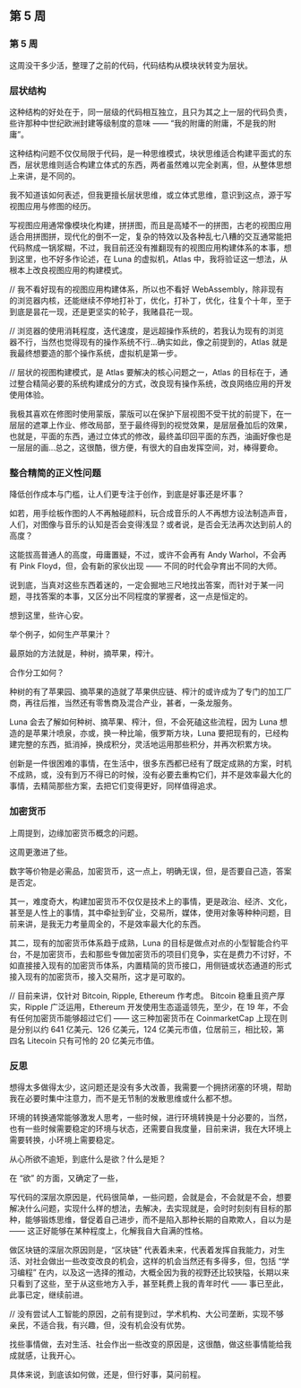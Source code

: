 ## 第 5 周

### 第 5 周

这周没干多少活，整理了之前的代码，代码结构从模块状转变为层状。


### 层状结构

这种结构的好处在于，同一层级的代码相互独立，且只为其之上一层的代码负责，些许那种中世纪欧洲封建等级制度的意味 —— “我的附庸的附庸，不是我的附庸”。

这种结构问题不仅仅局限于代码，是一种思维模式，块状思维适合构建平面式的东西，层状思维则适合构建立体式的东西，两者虽然难以完全剥离，但，从整体思想上来讲，是不同的。

我不知道该如何表述，但我更擅长层状思维，或立体式思维，意识到这点，源于写视图应用与修图的经历。

写视图应用通常像模块化构建，拼拼图，而且是高矮不一的拼图，古老的视图应用适合用拼图拼，现代化的倒不一定，复杂的特效以及各种乱七八糟的交互通常能把代码熬成一锅浆糊，不过，我目前还没有推翻现有的视图应用构建体系的本事，想到这里，也不好多作论述，在 Luna 的虚拟机，Atlas 中，我将验证这一想法，从根本上改良视图应用的构建模式。

// 我不看好现有的视图应用构建体系，所以也不看好 WebAssembly，除非现有的浏览器内核，还能继续不停地打补丁，优化，打补丁，优化，往复个十年，至于到底是昙花一现，还是更坚实的轮子，我赌县花一现。

// 浏览器的使用消耗程度，迭代速度，是远超操作系统的，若我认为现有的浏览器不行，当然也觉得现有的操作系统不行…确实如此，像之前提到的，Atlas 就是我最终想要造的那个操作系统，虚拟机是第一步。

// 层状的视图构建模式，是 Atlas 要解决的核心问题之一，Atlas 的目标在于，通过整合精简必要的系统构建成分的方式，改良现有操作系统，改良网络应用的开发使用体验。

我极其喜欢在修图时使用蒙版，蒙版可以在保护下层视图不受干扰的前提下，在一层层的遮罩上作业、修改局部，至于最终得到的视觉效果，是层层叠加后的效果，也就是，平面的东西，通过立体式的修改，最终盖印回平面的东西，油画好像也是一层层的画...总之，这很酷，很方便，有很大的自由发挥空间，对，棒得要命。


### 整合精简的正义性问题

降低创作成本与门槛，让人们更专注于创作，到底是好事还是坏事？

如若，用手绘板作图的人不再触碰颜料，玩合成音乐的人不再想方设法制造声音，人们，对图像与音乐的认知是否会变得浅显？或者说，是否会无法再次达到前人的高度？

这能拔高普通人的高度，毋庸置疑，不过，或许不会再有 Andy Warhol，不会再有 Pink Floyd，但，会有新的家伙出现 —— 不同的时代会孕育出不同的大师。

说到底，当真对这些东西着迷的，一定会掘地三尺地找出答案，而针对于某一问题，寻找答案的本事，又区分出不同程度的掌握者，这一点是恒定的。

想到这里，些许心安。

举个例子，如何生产苹果汁？

最原始的方法就是，种树，摘苹果，榨汁。

合作分工如何？

种树的有了苹果园、摘苹果的造就了苹果供应链、榨汁的或许成为了专门的加工厂商，再往后推，当然还有零售商及混合产业，甚者，一条龙服务。

Luna 会去了解如何种树、摘苹果、榨汁，但，不会死磕这些流程，因为 Luna 想造的是苹果汁喷泉，亦或，换一种比喻，俄罗斯方块，Luna 要把现有的，已经构建完整的东西，抵消掉，换成积分，灵活地运用那些积分，并再次积累方块。

创新是一件很困难的事情，在生活中，很多东西都已经有了既定成熟的方案，时机不成熟，或，没有到万不得已的时候，没有必要去重构它们，并不是效率最大化的事情，去精简那些方案，去把它们变得更好，同样值得追求。


### 加密货币

上周提到，边缘加密货币概念的问题。

这周更激进了些。

数字等价物是必需品，加密货币，这一点上，明确无误，但，是否要自己造，答案是否定。

其一，难度奇大，构建加密货币不仅仅是技术上的事情，更是政治、经济、文化，甚至是人性上的事情，其中牵扯到矿业，交易所，媒体，使用对象等种种问题，目前来讲，是我无力考量周全的，不是效率最大化的东西。

其二，现有的加密货币体系趋于成熟，Luna 的目标是做点对点的小型智能合约平台，不是加密货币，去和那些专做加密货币的项目们竞争，实在是费力不讨好，不如直接接入现有的加密货币体系，内置精简的货币接口，用侧链或状态通道的形式接入现有的加密货币，接入交易所，这才是可取的。

// 目前来讲，仅针对 Bitcoin, Ripple, Ethereum 作考虑。 Bitcoin 稳重且资产厚实，Ripple 广泛运用，Ethereum 开发使用生态遥遥领先，至少，在 19 年，不会有任何加密货币能够超过它们 —— 这三种加密货币在 CoinmarketCap 上现在则是分别以约 641 亿美元、126 亿美元，124 亿美元市值，位居前三，相比较，第四名 Litecoin 只有可怜的 20 亿美元市值。


### 反思

想得太多做得太少，这问题还是没有多大改善，我需要一个拥挤闭塞的环境，帮助我在必要时集中注意力，而不是无节制的发散思维或什么都不想。

环境的转换通常能够激发人思考，一些时候，进行环境转换是十分必要的，当然，也有一些时候需要稳定的环境与状态，还需要自我度量，目前来讲，我在大环境上需要转换，小环境上需要稳定。

从心所欲不逾矩，到底什么是欲？什么是矩？

在 “欲” 的方面，又确定了一些，

写代码的深层次原因是，代码很简单，一些问题，会就是会，不会就是不会，想要解决什么问题，实现什么样的想法，去解决，去实现就是，会时时刻刻有目标的那种，能够锻炼思维，督促着自己进步，而不是陷入那种长期的自欺欺人，自以为是 —— 这正好能够在某种程度上，化解我自大自满的性格。

做区块链的深层次原因则是，“区块链” 代表着未来，代表着发挥自我能力，对生活、对社会做出一些改变改良的机会，这样的机会当然还有多得多，但，包括 “学习编程” 在内，以及这一选择的推动，大概全因为我的视野还比较狭隘，长期以来只看到了这些，至于从这些地方入手，甚至耗费上我的青年时代 —— 事已至此，此事已定，继续前进。

// 没有尝试人工智能的原因，之前有提到过，学术机构、大公司垄断，实现不够亲民，不适合我，有兴趣，但，没有机会没有优势。

找些事情做，去对生活、社会作出一些改变的原因是，这很酷，做这些事情能给我成就感，让我开心。

具体来说，到底该如何做，还是，但行好事，莫问前程。
